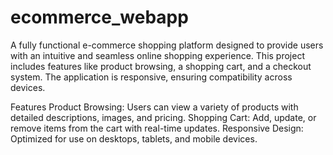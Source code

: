 # ecommerce_webapp
A fully functional e-commerce shopping platform designed to provide users with an intuitive and seamless online shopping experience. This project includes features like product browsing, a shopping cart, and a checkout system. The application is responsive, ensuring compatibility across devices.

Features
Product Browsing: Users can view a variety of products with detailed descriptions, images, and pricing.
Shopping Cart: Add, update, or remove items from the cart with real-time updates.
Responsive Design: Optimized for use on desktops, tablets, and mobile devices.

